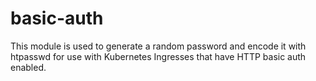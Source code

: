basic-auth
========================

This module is used to generate a random password and encode it with htpasswd
for use with Kubernetes Ingresses that have HTTP basic auth enabled. 

